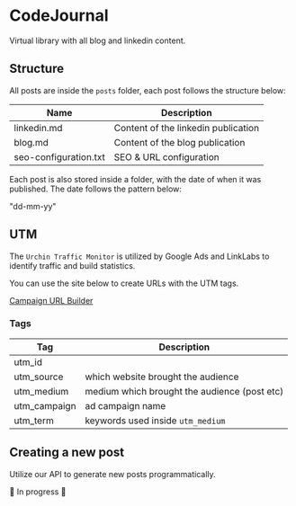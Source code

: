 # CodeJournal
Virtual library with all blog and linkedin content.

## Structure 
All posts are inside the `posts` folder, each post follows the structure below: 

| **Name**              | **Description**                     |
|-----------------------|-------------------------------------|
| linkedin.md           | Content of the linkedin publication |
| blog.md               | Content of the blog publication     |
| seo-configuration.txt | SEO & URL configuration             |

Each post is also stored inside a folder, with the date of when it was published. The date follows the pattern below:

"dd-mm-yy"

## UTM
The `Urchin Traffic Monitor` is utilized by Google Ads and LinkLabs to identify traffic and build statistics.

You can use the site below to create URLs with the UTM tags.

[Campaign URL Builder](https://ga-dev-tools.web.app/campaign-url-builder)

### Tags

| **Tag**      | **Description**                             |
|--------------|---------------------------------------------|
| utm_id       | <campaign id>                               |
| utm_source   | which website brought the audience          |
| utm_medium   | medium which brought the audience (post etc)|
| utm_campaign | ad campaign name                            |
| utm_term     | keywords used inside `utm_medium`           |

## Creating a new post
Utilize our API to generate new posts programmatically.

🚧 In progress 🚧
